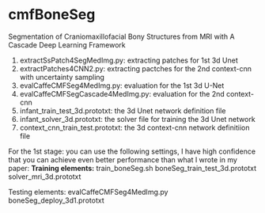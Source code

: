 # cmfBoneSeg
Segmentation of Craniomaxillofacial Bony Structures from MRI with A Cascade Deep Learning Framework

1. extractSsPatch4SegMedImg.py: extracting patches for 1st 3d Unet
2. extractPatches4CNN2.py: extracting pactches for the 2nd context-cnn with uncertainty sampling
3. evalCaffeCMFSeg4MedImg.py: evaluation for the 1st 3d U-Net
4. evalCaffeCMFSegCascade4MedImg.py: evaluation for the 2nd context-cnn
5. infant_train_test_3d.prototxt: the 3d Unet network definition file
6. infant_solver_3d.prototxt: the solver file for training the 3d Unet network
7. context_cnn_train_test.prototxt: the 3d context-cnn network definitiion file


For the 1st stage: you can use the following settings, I have high confidence that you can achieve even better performance than what I wrote in my paper:
<B>Training elements:</B>
  train_boneSeg.sh
  boneSeg_train_test_3d.prototxt
  solver_mri_3d.prototxt

Testing elements:
  evalCaffeCMFSeg4MedImg.py
  boneSeg_deploy_3d1.prototxt
